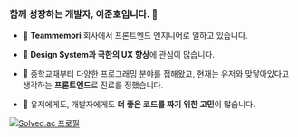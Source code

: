 ### 함께 성장하는 개발자, 이준호입니다. 👋

- 🔭 **Teammemori** 회사에서 프론트엔드 엔지니어로 일하고 있습니다.

- 👯 **Design System과 극한의 UX 향상**에 관심이 많습니다.

- 💬 중학교때부터 다양한 프로그래밍 분야를 접해왔고, 현재는 유저와 맞닿아있다고 생각하는 **프론트엔드**로 진로를 정했습니다.

- 🤔 유저에게도, 개발자에게도 **더 좋은 코드를 짜기 위한 고민**이 많습니다.

[![Solved.ac
프로필](http://mazassumnida.wtf/api/v2/generate_badge?boj={handle})](https://solved.ac/dongsuni)
